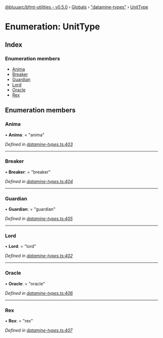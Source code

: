 [@bluuarc/bfmt-utilities - v0.5.0](../README.md) › [Globals](../globals.md) › ["datamine-types"](../modules/_datamine_types_.md) › [UnitType](_datamine_types_.unittype.md)

# Enumeration: UnitType

## Index

### Enumeration members

* [Anima](_datamine_types_.unittype.md#anima)
* [Breaker](_datamine_types_.unittype.md#breaker)
* [Guardian](_datamine_types_.unittype.md#guardian)
* [Lord](_datamine_types_.unittype.md#lord)
* [Oracle](_datamine_types_.unittype.md#oracle)
* [Rex](_datamine_types_.unittype.md#rex)

## Enumeration members

###  Anima

• **Anima**: = "anima"

*Defined in [datamine-types.ts:403](https://github.com/BluuArc/bfmt-utilities/blob/master/src/datamine-types.ts#L403)*

___

###  Breaker

• **Breaker**: = "breaker"

*Defined in [datamine-types.ts:404](https://github.com/BluuArc/bfmt-utilities/blob/master/src/datamine-types.ts#L404)*

___

###  Guardian

• **Guardian**: = "guardian"

*Defined in [datamine-types.ts:405](https://github.com/BluuArc/bfmt-utilities/blob/master/src/datamine-types.ts#L405)*

___

###  Lord

• **Lord**: = "lord"

*Defined in [datamine-types.ts:402](https://github.com/BluuArc/bfmt-utilities/blob/master/src/datamine-types.ts#L402)*

___

###  Oracle

• **Oracle**: = "oracle"

*Defined in [datamine-types.ts:406](https://github.com/BluuArc/bfmt-utilities/blob/master/src/datamine-types.ts#L406)*

___

###  Rex

• **Rex**: = "rex"

*Defined in [datamine-types.ts:407](https://github.com/BluuArc/bfmt-utilities/blob/master/src/datamine-types.ts#L407)*
